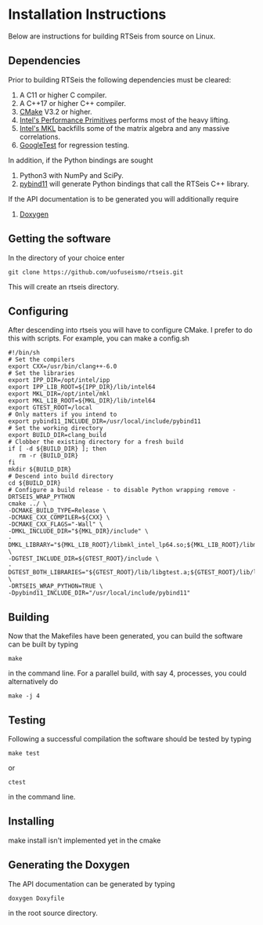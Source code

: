 # Installation Instructions

Below are instructions for building RTSeis from source on Linux.

## Dependencies

Prior to building RTSeis the following dependencies must be cleared:

   1. A C11 or higher C compiler.
   2. A C++17 or higher C++ compiler.
   3. [CMake](https://cmake.org/) V3.2 or higher.
   4. [Intel's Performance Primitives](https://software.intel.com/en-us/intel-ipp) performs most of the heavy lifting.
   5. [Intel's MKL](https://software.intel.com/en-us/mkl) backfills some of the matrix algebra and any massive correlations.
   6. [GoogleTest](https://github.com/google/googletest) for regression testing.

In addition, if the Python bindings are sought

   1. Python3 with NumPy and SciPy.
   2. [pybind11](https://pybind11.readthedocs.io/en/stable/) will generate Python bindings that call the RTSeis C++ library.

If the API documentation is to be generated you will additionally require

   1. [Doxygen](http://www.doxygen.nl/)

## Getting the software

In the directory of your choice enter

    git clone https://github.com/uofuseismo/rtseis.git

This will create an rtseis directory.

## Configuring

After descending into rtseis you will have to configure CMake.  I prefer to do this with scripts.  For example, you can make a config.sh

    #!/bin/sh
    # Set the compilers
    export CXX=/usr/bin/clang++-6.0
    # Set the libraries
    export IPP_DIR=/opt/intel/ipp
    export IPP_LIB_ROOT=${IPP_DIR}/lib/intel64
    export MKL_DIR=/opt/intel/mkl
    export MKL_LIB_ROOT=${MKL_DIR}/lib/intel64
    export GTEST_ROOT=/local
    # Only matters if you intend to 
    export pybind11_INCLUDE_DIR=/usr/local/include/pybind11
    # Set the working directory
    export BUILD_DIR=clang_build 
    # Clobber the existing directory for a fresh build
    if [ -d ${BUILD_DIR} ]; then
       rm -r {BUILD_DIR}
    fi
    mkdir ${BUILD_DIR}
    # Descend into build directory 
    cd ${BUILD_DIR}
    # Configure a build release - to disable Python wrapping remove -DRTSEIS_WRAP_PYTHON
    cmake ../ \
    -DCMAKE_BUILD_TYPE=Release \
    -DCMAKE_CXX_COMPILER=${CXX} \
    -DCMAKE_CXX_FLAGS="-Wall" \
    -DMKL_INCLUDE_DIR="${MKL_DIR}/include" \
    -DMKL_LIBRARY="${MKL_LIB_ROOT}/libmkl_intel_lp64.so;${MKL_LIB_ROOT}/libmkl_sequential.so;${MKL_LIB_ROOT}/libmkl_core.so;${MKL_LIB_ROOT}/libmkl_avx2.so" \
    -DGTEST_INCLUDE_DIR=${GTEST_ROOT}/include \
    -DGTEST_BOTH_LIBRARIES="${GTEST_ROOT}/lib/libgtest.a;${GTEST_ROOT}/lib/libgtest_main.a" \
    -DRTSEIS_WRAP_PYTHON=TRUE \
    -Dpybind11_INCLUDE_DIR="/usr/local/include/pybind11"

## Building

Now that the Makefiles have been generated, you can build the software can be built by typing

    make

in the command line.  For a parallel build, with say 4, processes, you could alternatively do

    make -j 4

## Testing

Following a successful compilation the software should be tested by typing

    make test

or 

    ctest

in the command line.

## Installing

make install isn't implemented yet in the cmake

## Generating the Doxygen

The API documentation can be generated by typing

    doxygen Doxyfile

in the root source directory.

